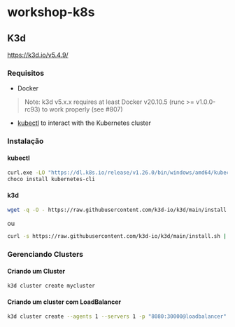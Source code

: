# workshop-k8s

## K3d

https://k3d.io/v5.4.9/

### Requisitos

- Docker
> Note: k3d v5.x.x requires at least Docker v20.10.5 (runc >= v1.0.0-rc93) to work properly (see #807)
- [kubectl](https://kubernetes.io/docs/tasks/tools/#kubectl) to interact with the Kubernetes cluster


### Instalação

#### kubectl

```sh
curl.exe -LO "https://dl.k8s.io/release/v1.26.0/bin/windows/amd64/kubectl.exe" ou 
choco install kubernetes-cli
```

#### k3d

```sh
wget -q -O - https://raw.githubusercontent.com/k3d-io/k3d/main/install.sh | bash
```

ou

```sh
curl -s https://raw.githubusercontent.com/k3d-io/k3d/main/install.sh | bash
```

### Gerenciando Clusters

#### Criando um Cluster

```sh
k3d cluster create mycluster
```

#### Criando um cluster com LoadBalancer

```sh
k3d cluster create --agents 1 --servers 1 -p "8080:30000@loadbalancer"
```

